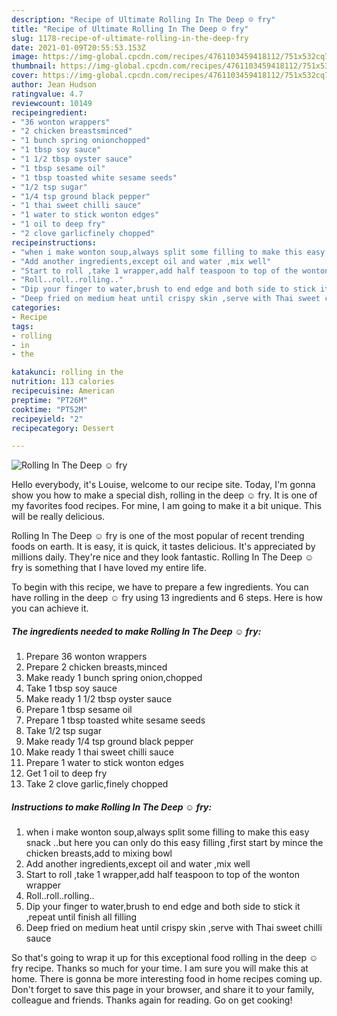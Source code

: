 ```yaml
---
description: "Recipe of Ultimate Rolling In The Deep ☺ fry"
title: "Recipe of Ultimate Rolling In The Deep ☺ fry"
slug: 1178-recipe-of-ultimate-rolling-in-the-deep-fry
date: 2021-01-09T20:55:53.153Z
image: https://img-global.cpcdn.com/recipes/4761103459418112/751x532cq70/rolling-in-the-deep-☺-fry-recipe-main-photo.jpg
thumbnail: https://img-global.cpcdn.com/recipes/4761103459418112/751x532cq70/rolling-in-the-deep-☺-fry-recipe-main-photo.jpg
cover: https://img-global.cpcdn.com/recipes/4761103459418112/751x532cq70/rolling-in-the-deep-☺-fry-recipe-main-photo.jpg
author: Jean Hudson
ratingvalue: 4.7
reviewcount: 10149
recipeingredient:
- "36 wonton wrappers"
- "2 chicken breastsminced"
- "1 bunch spring onionchopped"
- "1 tbsp soy sauce"
- "1 1/2 tbsp oyster sauce"
- "1 tbsp sesame oil"
- "1 tbsp toasted white sesame seeds"
- "1/2 tsp sugar"
- "1/4 tsp ground black pepper"
- "1 thai sweet chilli sauce"
- "1 water to stick wonton edges"
- "1 oil to deep fry"
- "2 clove garlicfinely chopped"
recipeinstructions:
- "when i make wonton soup,always split some filling to make this easy snack ..but here you can only do this easy filling  ,first start by mince the chicken breasts,add to mixing bowl"
- "Add another ingredients,except oil and water ,mix well"
- "Start to roll ,take 1 wrapper,add half teaspoon to top of the wonton wrapper"
- "Roll..roll..rolling.."
- "Dip your finger to water,brush to end edge and both side to stick it ,repeat until finish all filling"
- "Deep fried on medium heat until crispy skin ,serve with Thai sweet chilli sauce"
categories:
- Recipe
tags:
- rolling
- in
- the

katakunci: rolling in the 
nutrition: 113 calories
recipecuisine: American
preptime: "PT26M"
cooktime: "PT52M"
recipeyield: "2"
recipecategory: Dessert

---
```



![Rolling In The Deep ☺ fry](https://img-global.cpcdn.com/recipes/4761103459418112/751x532cq70/rolling-in-the-deep-☺-fry-recipe-main-photo.jpg)

Hello everybody, it's Louise, welcome to our recipe site. Today, I'm gonna show you how to make a special dish, rolling in the deep ☺ fry. It is one of my favorites food recipes. For mine, I am going to make it a bit unique. This will be really delicious.

Rolling In The Deep ☺ fry is one of the most popular of recent trending foods on earth. It is easy, it is quick, it tastes delicious. It's appreciated by millions daily. They're nice and they look fantastic. Rolling In The Deep ☺ fry is something that I have loved my entire life.




To begin with this recipe, we have to prepare a few ingredients. You can have rolling in the deep ☺ fry using 13 ingredients and 6 steps. Here is how you can achieve it.

<!--inarticleads1-->

##### The ingredients needed to make Rolling In The Deep ☺ fry:

1. Prepare 36 wonton wrappers
1. Prepare 2 chicken breasts,minced
1. Make ready 1 bunch spring onion,chopped
1. Take 1 tbsp soy sauce
1. Make ready 1 1/2 tbsp oyster sauce
1. Prepare 1 tbsp sesame oil
1. Prepare 1 tbsp toasted white sesame seeds
1. Take 1/2 tsp sugar
1. Make ready 1/4 tsp ground black pepper
1. Make ready 1 thai sweet chilli sauce
1. Prepare 1 water to stick wonton edges
1. Get 1 oil to deep fry
1. Take 2 clove garlic,finely chopped




<!--inarticleads2-->

##### Instructions to make Rolling In The Deep ☺ fry:

1. when i make wonton soup,always split some filling to make this easy snack ..but here you can only do this easy filling  ,first start by mince the chicken breasts,add to mixing bowl
1. Add another ingredients,except oil and water ,mix well
1. Start to roll ,take 1 wrapper,add half teaspoon to top of the wonton wrapper
1. Roll..roll..rolling..
1. Dip your finger to water,brush to end edge and both side to stick it ,repeat until finish all filling
1. Deep fried on medium heat until crispy skin ,serve with Thai sweet chilli sauce




So that's going to wrap it up for this exceptional food rolling in the deep ☺ fry recipe. Thanks so much for your time. I am sure you will make this at home. There is gonna be more interesting food in home recipes coming up. Don't forget to save this page in your browser, and share it to your family, colleague and friends. Thanks again for reading. Go on get cooking!
